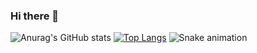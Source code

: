 ### Hi there 👋

![Anurag's GitHub stats](https://github-readme-stats.vercel.app/api?username=anuraghazra&show_icons=true&theme=radical)<span> </span>
[![Top Langs](https://github-readme-stats.vercel.app/api/top-langs/?username=anuraghazra&layout=compact&theme=radical&card_height=500)](https://github.com/anuraghazra/github-readme-stats)
![Snake animation](https://github.com/thepiyushmalhotra/thepiyushmalhotra/blob/output/github-contribution-grid-snake.svg)
